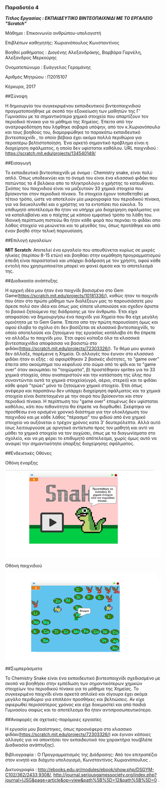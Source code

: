 ### Παραδοτέο 4


***Τίτλος Εργασίας : ΕΚΠΑΙΔΕΥΤΙΚΟ ΒΙΝΤΕΟΠΑΙΧΝΙΔΙ ΜΕ ΤΟ ΕΡΓΑΛΕΙΟ "Scratch"***

Μάθημα : Επικοινωνία ανθρώπου-υπολογιστή 

Επιβλέπων καθηγητής: Χωριανόπουλος Κωνσταντίνος 

Βοηθοί μαθήματος : Διογένης Αλεξανδράκης, Βαρβάρα Γαρνέλη, Αλεξανδρος Μερκούρης

Ονοματεπώνυμο : Ευάγγελος Γεραμάνης 

Αριθμός Μητρώου : Π2015107

Κέρκυρα, 2017



##Σύνοψη

Η δημιουργία του συγκεκριμένου εκπαιδευτικού  βιντεοπαιχνιδιού  πραγματοποιήθηκε με σκοπό την εξοικείωση των μαθητών της Γ' Γυμνασίου με τα  σημαντικότερα χημικά στοιχεία που απαρτίζουν τον περιοδικό πίνακα για το μάθημα της Χημείας. Έπειτα από την ανατροφοδότηση που λήφθηκε σοβαρά υπόψην, από τον κ.Χωριανόπουλο και τους βοηθούς του, διαμορφώθηκε το παρακάτω εκπαιδευτικό βιντεοπαιχνίδι , το οποίο βέβαια έχει ακόμα πολλά περιθώρια για περαιτέρω βελτιστοποίηση. Ένα αρκετό σημαντικό πρόβλημα είναι η διαχείρηση σφάλματος, η οποία δεν υφίσταται καθόλου.
URL  παιχνιδιού : https://scratch.mit.edu/projects/134540149/


##Εισαγωγή 

Το εκπαιδευτικό βιντεοπαιχνίδι με όνομα : Chemistry snake, είναι πολύ απλό. Όπως υποδεικνύει και το όνομά του είναι ένα κλασσικό φιδάκι που πατώντας τα 4 βελάκια απο το πληκτρολόγιο ο χρήστης το κατευθύνει. Σκόπος του παιχνιδιού είναι να μαζευτούν 33 χημικά στοιχεία που βρίσκονται στον περιοδικό πίνακα. Τα στοιχεία έχουν τοποθετηθεί με τέτοιο τρόπο, ώστε να αποτελούν μία μικρογραφία του περιοδικού πίνακα, για να διευκολυνθεί και ο χρήστης να τα εντοπίσει πιο εύκολα. Το επιθυμητό αποτέλεσμα θα ήταν να υπήρχε μία διαχείρηση σφάλματος για να καταλαβαίνει και ο παίχτης με κάποιο εμφατικό τρόπο τα λάθη  του. Ιδανική περίπτωση πιστεύω θα ήταν κάθε φορά που περνάει το φιδάκι απο λάθος στοιχείο να μειώνεται και το μέγεθός του, όπως προτάθηκε και από έναν βοηθό στην τελική παρουσίαση. 


##Επιλογή εργαλείων 


**MIT Scratch**: Αποτελεί ένα εργαλείο που απευθύνεται κυρίως σε μικρές ηλικίες (περίπου 8-15 ετών) και βοηθάει στην εκμάθηση προγραμματισμού επειδή είναι παραστατικό και υπάρχει διάδραση με τον χρήστη, αφού κάθε εντολή που χρησιμοποιείται μπορεί να φανεί άμεσα και  το αποτελεσμά της.

##Διαδικασία ανάπτυξης 

Η αρχική ιδέα μου ήταν ένα παιχνίδι βασισμένο στο Gem Game(https://scratch.mit.edu/projects/10181336/), καθώς ήταν το παιχνίδι που όταν στο πρώτο μάθημα των διαλέξεων μας το παρουσιάσατε μου άρεσε πολύ σαν ιδέα και όπως μας είπατε υλοποιούσε και σχεδον άριστα το βασικό ζητούμενο της διάδρασης  με τον άνθρωπο.
Έτσι είχα αποφασίσει να δημιουργήσω ένα παιχνίδι για Χημεία που θα είχε μεγάλη ομοιότητα με το Gem Game. Έπειτα απο την πρώτη παρουσίαση όμως και αφού έλαβα το σχόλιο ότι  δεν βασίζεται  σε κλασσικό βιντεοπαιχνίδι, το οποίο αποτελούσε και ζητούμενο της εργασίας κατάλαβα ότι θα έπρεπε να αλλάξω το παιχνίδι μου. Έτσι αφού κοίταξα όλα τα κλασσικά βιντεοπαιχνίδια αποφάσισα να  βασιστώ στο φιδάκι(https://scratch.mit.edu/projects/72303326/). Το θέμα μου φυσικά δεν άλλαξε, παρέμεινε η Χημεία. Οι αλλαγές που έγιναν στο κλασσικό φιδάκι ήταν οι εξής : α) αφαιρέθηκαν 2 βασικές ιδιότητες, το "game over" έπειτα απο ακούμπημα του κεφαλιού στο σώμα από το φίδι 
και το "game over" όταν ακουμπάει τα "τοιχώματα", β) προστέθηκαν sprites για τα 33 χημικά στοιχεία, όπου αναπαριστούν και την κατάσταση της ύλης που συναντώνται αυτά τα χημικά στοιχεία(υγρό, αέριο, στερεό) και το φιδάκι κάθε φορά "τρώει" μόνο το ζητούμενο χημικό στοιχείο. Έτσι όπως ανέφερα και παραπάνω δεν υπάρχει διαχείρηση σφάλματος και τα χημικά στοιχεία είναι διατεταγμένα με την σειρά που βρίσκονται και στον περιοδικό πίνακα. Η περίπτωση του "game over" επομένως δεν υφίσταται καθόλου, κάτι που πιθανότητα θα έπρεπε να διορθωθεί. Σκέφτηκα να προσθέσω ενα ορισμένο χρονικό διάστημα για την ολοκλήρωση του παιχνιδού και με κάθε λάθος "πέρασμα"
του φιδιού από ένα χημικό στοιχείο να αυξάνεται ο τρέχον χρόνος κατα 3' δευτερόλεπτα. Αλλά αυτό ίσως λειτουργούσε με αρνητικό αντίκτυπο προς τον μαθητή και αντί να μάθει τα χημικά στοιχεία να τον αγχώσει, όπως με τα διαγωνίσματα στο σχολείο, και να μη φέρει το επιθυμητό  απότελεσμα, χωρίς όμως αυτό να αναιρεί την σημαντικότητα ύπαρξης διαχείρησης σφάλματος.

##Ενδεικτικές Οθόνες  


Οθόνη έναρξης

![Screen1](new1.png)

Οθόνη παιχνιδιού 

![Screen2](new2.png)

 
##Συμπεράσματα 

Το Chemistry Snake είναι ένα εκπαιδευτικό βιντεοπαιχνίδι σχεδιασμένο με σκοπό να βοηθήσει στην εμπέδωση των σημαντικότερων χημικών στοιχείων του περιοδικού πίνακα για το μάθημα της Χημείας. Το συγκεκριμένο παιχνίδι είναι αρκετά απλοϊκό και σίγουρα έχει ακόμα μεγάλο περιθώριο για επιπλέον προσθήκες και βελτιώσεις. Αν είχε αφιερωθεί περισσότερος χρόνος  και είχε δοκιμαστεί και από παιδιά Γυμνασίου σαφώς και το αποτέλεσμα θα ήταν αντιπροσωπευτικότερο. 


##Αναφορές σε σχετικές-παρόμοιες εργασίες

Η εργασία μου βασίστηκες, όπως προανέφερα στο κλασσικο φιδάκι(https://scratch.mit.edu/projects/72303326/) και έγιναν κάποιες αλλαγές για να αποκτήσει τον εκπαιδευτικό του χαρακτήρα του(βλέπε Διαδικασία ανάπτυξης).


Βιβλιογραφία : Ο Προγραμματισμός της Διάδρασης: Από τον επιτραπέζιο στον κινητό και διάχυτο υπολογισμό, Κωνσταντίνος Χωριανόπουλος .


Δικτυογραφία : http://ebooks.edu.gr/modules/ebook/show.php/DSGYM-C102/362/2433,9308/, http://journal.seriousgamessociety.org/index.php?journal=IJSG&page=article&op=view&path%5B%5D=12&path%5B%5D=0 .
